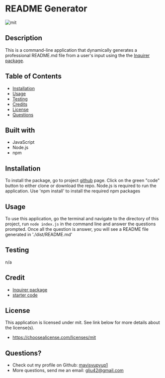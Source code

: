 
# README Generator
![mit](https://img.shields.io/badge/license-mit-blue)

## Description
This is a command-line application that dynamically generates a professional README.md file from a user's input using the the [Inquirer package](https://www.npmjs.com/package/inquirer).

## Table of Contents 
* [Installation](#installation)
* [Usage](#usage)
* [Testing](#testing)
* [Credits](#credits)
* [License](#license)
* [Questions](#questions)

## Built with
* JavaScript
* Node.js
* npm

## Installation
To install the package, go to project [github](https://github.com/mavisyupyup1/readme-generator) page. Click on the green "code" button to either clone or download the repo.  Node.js is required to run the application. Use 'npm install' to install the required npm packages

## Usage 
To use this application, go the terminal and navigate to the directory of this project, run `node index.js` in the command line and answer the questions prompted. Once all the question is answer, you will see a README file generated in './dist/README.md'

## Testing
n/a

## Credit
* [Inquirer package](https://www.npmjs.com/package/inquirer)
* [starter code](https://github.com/coding-boot-camp/potential-enigma)

## License
 This application is licensed under mit. See link below for more details about the license(s).
  * https://choosealicense.com/licenses/mit
  
## Questions?
* Check out my profile on Github:  <a class="ml-2 my-1 px-2 py-1 bg-secondary text-dark" href="https://github.com/mavisyupyup1">mavisyupyup1</a>
* More questions, send me an email: gliu42@gmail.com

